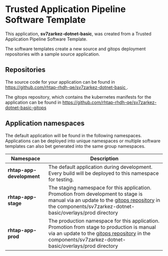 # Trusted Application Pipeline Software Template

This application, **sv7zarkez-dotnet-basic**, was created from a Trusted Application Pipeline Software Template.

The software templates create a new source and gitops deployment repositories with a sample source application. 

## Repositories

The source code for your application can be found in [https://github.com/rhtap-rhdh-qe/sv7zarkez-dotnet-basic ](https://github.com/rhtap-rhdh-qe/sv7zarkez-dotnet-basic ).
 
The gitops repository, which contains the kubernetes manifests for the application can be found in 
[https://github.com/rhtap-rhdh-qe/sv7zarkez-dotnet-basic-gitops ](https://github.com/rhtap-rhdh-qe/sv7zarkez-dotnet-basic-gitops ) 

## Application namespaces 

The default application will be found in the following namespaces. Applications can be deployed into unique namespaces or multiple software templates can also bet generated into the same group namespaces.  

|  Namespace   |  Description   |  
| -------- | -------- |   
| **rhtap-app-development** | The default application during development. Every build will be deployed to this namespace for testing. | 
| **rhtap-app-stage** | The staging namespace for this application. Promotion from development to stage is manual via an update to the [gitops repository](https://github.com/rhtap-rhdh-qe/sv7zarkez-dotnet-basic-gitops ) in the components/sv7zarkez-dotnet-basic/overlays/prod directory |  
| **rhtap-app-prod** | The production namespace for this application. Promotion from stage to production is manual via an update to the [gitops repository](https://github.com/rhtap-rhdh-qe/sv7zarkez-dotnet-basic-gitops ) in the components/sv7zarkez-dotnet-basic/overlays/prod directory | 